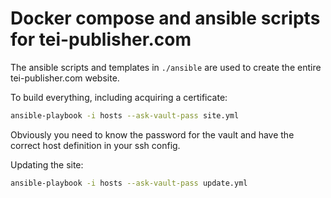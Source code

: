 # Docker compose and ansible scripts for tei-publisher.com

The ansible scripts and templates in `./ansible` are used to create the entire tei-publisher.com website.

To build everything, including acquiring a certificate:

```sh
ansible-playbook -i hosts --ask-vault-pass site.yml
```

Obviously you need to know the password for the vault and have the correct host definition in your ssh config.

Updating the site:

```sh
ansible-playbook -i hosts --ask-vault-pass update.yml
```